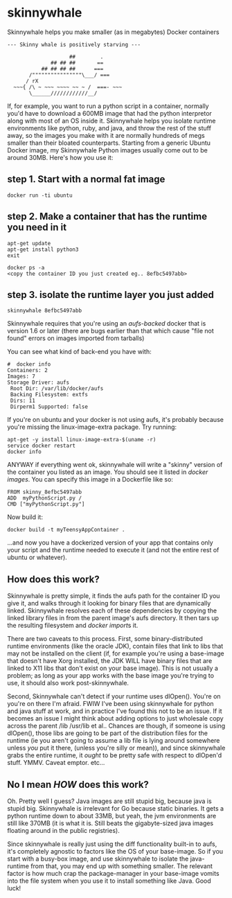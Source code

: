 # skinnywhale
Skinnywhale helps you make smaller (as in megabytes) Docker containers

```
--- Skinny whale is positively starving ---

                    ##        .
              ## ## ##       ==
           ## ## ## ##      ===
       /""""""""""""""""\___/ ===
      /	rX
  ~~~{ /\ ~ ~~~ ~~~~ ~~ ~ /  ===- ~~~
       \______////////////__/
```

If, for example, you want to run a python script in a container, normally you'd
have to download a 600MB image that had the python interpretor along with most
of an OS inside it. Skinnywhale helps you isolate runtime environments like
python, ruby, and java, and throw the rest of the stuff away, so the images you
make with it are normally hundreds of megs smaller than their bloated
counterparts. Starting from a generic Ubuntu Docker image, my Skinnywhale
Python images usually come out to be around 30MB. Here's how you use it:

## step 1. Start with a normal fat image

``` docker run -ti ubuntu ```

## step 2. Make a container that has the runtime you need in it

``` 
apt-get update
apt-get install python3
exit

docker ps -a
<copy the container ID you just created eg.. 8efbc5497abb>
```

## step 3. isolate the runtime layer you just added

```
skinnywhale 8efbc5497abb
```

Skinnywhale requires that you're using an *aufs-backed* docker that is version
1.6 or later (there are bugs earlier than that which cause "file not found"
errors on images imported from tarballs)

You can see what kind of back-end you have with:

```
#  docker info
Containers: 2
Images: 7
Storage Driver: aufs
 Root Dir: /var/lib/docker/aufs
 Backing Filesystem: extfs
 Dirs: 11
 Dirperm1 Supported: false
```

If you're on ubuntu and your docker is not using aufs, it's probably because
you're missing the linux-image-extra package. Try running: 

```
apt-get -y install linux-image-extra-$(uname -r)
service docker restart
docker info
```

ANYWAY if everything went ok, skinnywhale will write a "skinny" version of the
container you listed as an image. You should see it listed in *docker images*.
You can specify this image in a Dockerfile like so:

```
FROM skinny_8efbc5497abb
ADD  myPythonScript.py /
CMD ["myPythonScript.py"]
```
Now build it: 

```
docker build -t myTeensyAppContainer .
```
...and now you have a dockerized version of your app that contains only your
script and the runtime needed to execute it (and not the entire rest of ubuntu
or whatever). 

## How does this work?
Skinnywhale is pretty simple, it finds the aufs path for the container ID you
give it, and walks through it looking for binary files that are dynamically
linked. Skinnywhale resolves each of these dependencies by copying the linked
library files in from the parent image's aufs directory. It then tars up the
resulting filesystem and *docker import*s it. 

There are two caveats to this process. First, some binary-distributed runtime
environments (like the oracle JDK), contain files that link to libs that may
not be installed on the client (if, for example you're using a base-image that
doesn't have Xorg installed, the JDK WILL have binary files that are linked to
X11 libs that don't exist on your base image). This is not usually a problem;
as long as your app works with the base image you're trying to use, it should
also work post-skinnywhale. 

Second, Skinnywhale can't detect if your runtime uses dlOpen(). You're on
you're on there I'm afraid. FWIW I've been using skinnywhale for python and
java stuff at work, and in practice I've found this not to be an issue.  If it
becomes an issue I might think about adding options to just wholesale copy
across the parent /lib /usr/lib et al.. Chances are though, if someone is using
dlOpen(), those libs are going to be part of the distribution files for the
runtime (ie you aren't going to assume a lib file is lying around somewhere
unless *you* put it there, (unless you're silly or mean)), and since
skinnywhale grabs the entire runtime, it *ought* to be pretty safe with respect
to dlOpen'd stuff. YMMV.  Caveat emptor. etc...

## No I mean *HOW* does this work?
Oh. Pretty well I guess? Java images are still stupid big, because java is
stupid big. Skinnywhale is irrelevant for Go because static binaries. It gets a
python runtime down to about 33MB, but yeah, the jvm environments are still
like 370MB (it is what it is.  Still beats the gigabyte-sized java images
floating around in the public registries).

Since skinnywhale is really just using the diff functionality built-in to aufs,
it's completely agnostic to factors like the OS of your base-image. So if you
start with a busy-box image, and use skinnywhale to isolate the java-runtime
from that, you may end up with something smaller. The relevant factor is how
much crap the package-manager in your base-image vomits into the file system
when you use it to install something like Java. Good luck!

